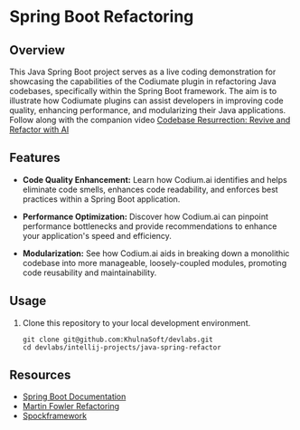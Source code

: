 # Spring Boot Refactoring

## Overview

This Java Spring Boot project serves as a live coding demonstration for showcasing the capabilities of the Codiumate
plugin in refactoring Java codebases, specifically within the Spring Boot framework. The aim is to illustrate how
Codiumate plugins can assist developers in improving code quality, enhancing performance, and modularizing their Java
applications.
Follow along with the companion video [Codebase Resurrection: Revive and Refactor with AI](https://www.youtube.com/watch?v=yMQJUaUtiJo)

## Features

- **Code Quality Enhancement:** Learn how Codium.ai identifies and helps eliminate code smells, enhances code
  readability, and enforces best practices within a Spring Boot application.

- **Performance Optimization:** Discover how Codium.ai can pinpoint performance bottlenecks and provide recommendations
  to enhance your application's speed and efficiency.

- **Modularization:** See how Codium.ai aids in breaking down a monolithic codebase into more manageable,
  loosely-coupled modules, promoting code reusability and maintainability.

## Usage

1. Clone this repository to your local development environment.

   ```shell
   git clone git@github.com:KhulnaSoft/devlabs.git
   cd devlabs/intellij-projects/java-spring-refactor
   ```
## Resources

- [Spring Boot Documentation](https://spring.io/projects/spring-boot)
- [Martin Fowler Refactoring](https://refactoring.com)
- [Spockframework](https://spockframework.org)
